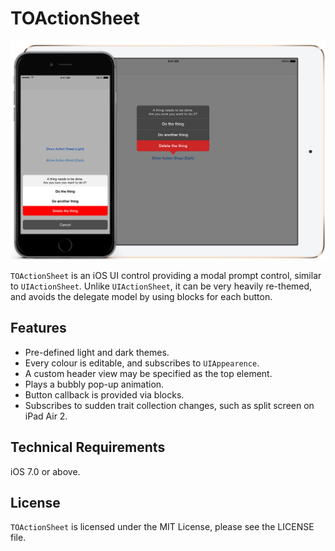 # TOActionSheet

![TOActionSheet](screenshot.jpg)

`TOActionSheet` is an iOS UI control providing a modal prompt control, similar to `UIActionSheet`. 
Unlike `UIActionSheet`, it can be very heavily re-themed, and avoids the delegate model by using blocks for each button.

## Features
* Pre-defined light and dark themes.
* Every colour is editable, and subscribes to `UIAppearence`.
* A custom header view may be specified as the top element.
* Plays a bubbly pop-up animation.
* Button callback is provided via blocks.
* Subscribes to sudden trait collection changes, such as split screen on iPad Air 2.


## Technical Requirements
iOS 7.0 or above.


## License

`TOActionSheet` is licensed under the MIT License, please see the LICENSE file.
